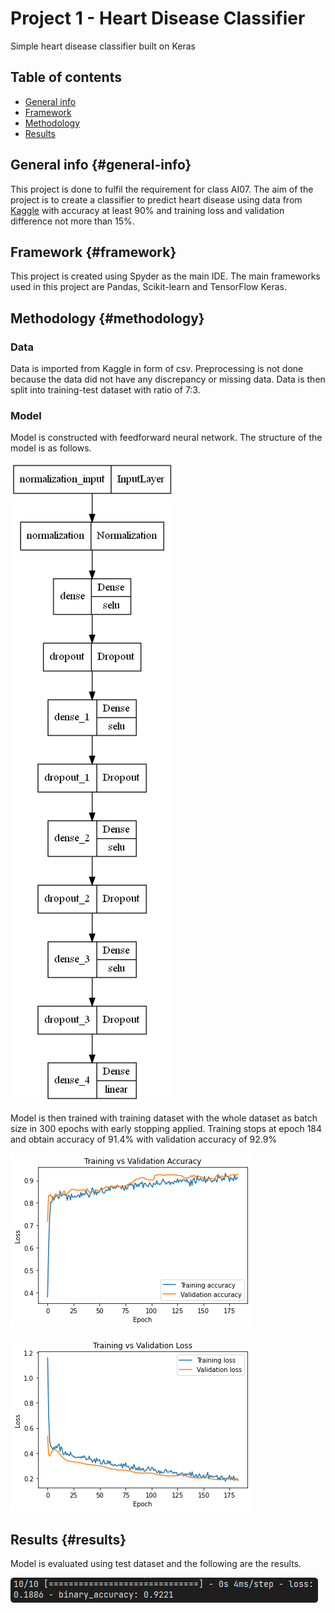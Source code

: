 # Project 1 - Heart Disease Classifier
Simple heart disease classifier built on Keras

## Table of contents
* [General info](#general-info)
* [Framework](#framework)
* [Methodology](#methodology)
* [Results](#results)

## General info {#general-info}
This project is done to fulfil the requirement for class AI07. The aim of the project is to create a classifier to predict heart disease using data from [Kaggle](https://www.kaggle.com/datasets/johnsmith88/heart-disease-dataset) with accuracy at least 90% and training loss and validation difference not more than 15%.

## Framework {#framework}
This project is created using Spyder as the main IDE. The main frameworks used in this project are Pandas, Scikit-learn and TensorFlow Keras.

## Methodology {#methodology}
### Data
Data is imported from Kaggle in form of csv. Preprocessing is not done because the data did not have any discrepancy or missing data. Data is then split into training-test dataset with ratio of 7:3.

### Model
Model is constructed with feedforward neural network. The structure of the model is as follows.

![model](https://github.com/illusionikx/AI07_training_projects/blob/main/Project%201%20-%20Heart%20Disease%20Classification/model.png)

Model is then trained with training dataset with the whole dataset as batch size in 300 epochs with early stopping applied. Training stops at epoch 184 and obtain accuracy of 91.4% with validation accuracy of 92.9%

![accuracy](https://github.com/illusionikx/AI07_training_projects/blob/main/Project%201%20-%20Heart%20Disease%20Classification/accuracy.png)


![loss](https://github.com/illusionikx/AI07_training_projects/blob/main/Project%201%20-%20Heart%20Disease%20Classification/loss.png)

## Results {#results}
Model is evaluated using test dataset and the following are the results.

![result](https://github.com/illusionikx/AI07_training_projects/blob/main/Project%201%20-%20Heart%20Disease%20Classification/results.png)
